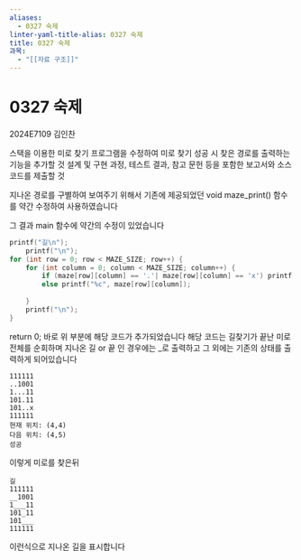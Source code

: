 ```yaml
---
aliases:
  - 0327 숙제
linter-yaml-title-alias: 0327 숙제
title: 0327 숙제
과목:
  - "[[자료 구조]]"
---
```


# 0327 숙제

2024E7109 김인찬

스택을 이용한 미로 찾기 프로그램을 수정하여 미로 찾기 성공 시 찾은 경로를 출력하는 기능을 추가할 것
설계 및 구현 과정, 테스트 결과, 참고 문헌 등을 포함한 보고서와 소스 코드를 제출할 것

지나온 경로를 구별하여 보여주기 위해서
기존에 제공되었던 void maze_print() 함수를 약간 수정하여 사용하였습니다

그 결과 main 함수에 약간의 수정이 있었습니다

```c
printf("길\n");  
    printf("\n");  
for (int row = 0; row < MAZE_SIZE; row++) {  
    for (int column = 0; column < MAZE_SIZE; column++) {  
        if (maze[row][column] == '.'| maze[row][column] == 'x') printf("_");  
        else printf("%c", maze[row][column]);  
  
    }  
    printf("\n");  
}
```

return 0; 바로 위 부분에 해당 코드가 추가되었습니다
해당 코드는 길찾기가 끝난 미로 전체를 순회하며 지나온 길 or 끝 인 경우에는 \_로 출력하고 그 외에는 기존의 상태를 출력하게 되어있습니다

```text
111111
..1001
1...11
101.11
101..x
111111
현재 위치: (4,4)
다음 위치: (4,5)
성공
```

이렇게 미로를 찾은뒤

```text
길
111111
__1001
1___11
101_11
101___
111111
```

이런식으로 지나온 길을 표시합니다
